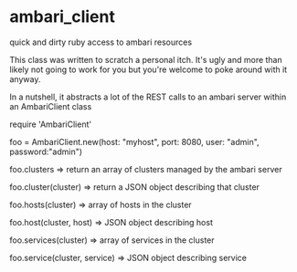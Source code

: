 # ambari_client
quick and dirty ruby access to ambari resources

This class was written to scratch a personal itch. It's ugly and
more than likely not going to work for you but you're welcome to poke
around with it anyway.

In a nutshell, it abstracts a lot of the REST calls to an ambari
server within an AmbariClient class

require 'AmbariClient'

foo = AmbariClient.new(host: "myhost", port: 8080, user: "admin", password:"admin")

foo.clusters => return an array of clusters managed by the ambari
server

foo.cluster(cluster) => return a JSON object describing that cluster

foo.hosts(cluster) => array of hosts in the cluster

foo.host(cluster, host) => JSON object describing host

foo.services(cluster) => array of services in the cluster

foo.service(cluster, service) => JSON object describing service
